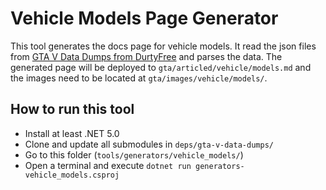 # Vehicle Models Page Generator
This tool generates the docs page for vehicle models. It read the json files from [GTA V Data Dumps from DurtyFree](https://github.com/DurtyFree/gta-v-data-dumps) and parses the data. The generated page will be deployed to `gta/articled/vehicle/models.md` and the images need to be located at `gta/images/vehicle/models/`.

## How to run this tool
- Install at least .NET 5.0
- Clone and update all submodules in `deps/gta-v-data-dumps/`
- Go to this folder (`tools/generators/vehicle_models/`)
- Open a terminal and execute `dotnet run generators-vehicle_models.csproj`
